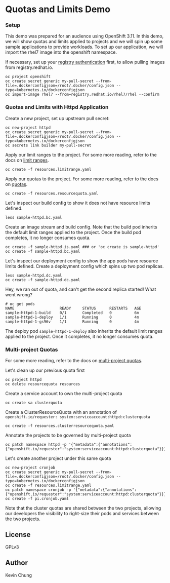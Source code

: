 # Quotas and Limits Demo

### Setup

This demo was prepared for an audience using OpenShift 3.11.  In this demo, we will show quotas and limits applied to projects and we will spin up some sample applications to provide workloads.  To set up our application, we will import the rhel7 image into the openshift namespace.

If necessary, set up your [registry authentication] first, to allow pulling images from registry.redhat.io.

```
oc project openshift
oc create secret generic my-pull-secret --from-file=.dockerconfigjson=/root/.docker/config.json --type=kubernetes.io/dockerconfigjson
oc import-image rhel7 --from=registry.redhat.io/rhel7/rhel --confirm
```

### Quotas and Limits with Httpd Application

Create a new project, set up upstream pull secret:
```
oc new-project httpd
oc create secret generic my-pull-secret --from-file=.dockerconfigjson=/root/.docker/config.json --type=kubernetes.io/dockerconfigjson
oc secrets link builder my-pull-secret
```

Apply our limit ranges to the project.  For some more reading, refer to the docs on [limit ranges].
```
oc create -f resources.limitrange.yaml
```

Apply our quotas to the project.  For some more reading, refer to the docs on [quotas].
```
oc create -f resources.resourcequota.yaml
```

Let's inspect our build config to show it does not have resource limits defined.
```
less sample-httpd.bc.yaml
```

Create an image stream and build config.  Note that the build pod inherits the default limit ranges applied to the project.  Once the build pod completes, it no longer consumes quota.
```
oc create -f sample-httpd.is.yaml ### or 'oc create is sample-httpd'
oc create -f sample-httpd.bc.yaml
```

Let's inspect our deployment config to show the app pods have resource limits defined.  Create a deployment config which spins up two pod replicas.
```
less sample-httpd.dc.yaml
oc create -f sample-httpd.dc.yaml
```

Hey, we ran out of quota, and can't get the second replica started!  What went wrong?
```
# oc get pods
NAME                    READY     STATUS      RESTARTS   AGE
sample-httpd-1-build    0/1       Completed   0          6m
sample-httpd-1-deploy   1/1       Running     0          4m
sample-httpd-1-gs96v    1/1       Running     0          4m
```

The deploy pod `sample-httpd-1-deploy` also inherits the default limit ranges applied to the project.  Once it completes, it no longer consumes quota.

### Multi-project Quotas

For some more reading, refer to the docs on [multi-project quotas].

Let's clean up our previous quota first
```
oc project httpd
oc delete resourcequota resources
```

Create a service account to own the multi-project quota
```
oc create sa clusterquota
```

Create a ClusterResourceQuota with an annotation of `openshift.io/requester: system:serviceaccount:httpd:clusterquota`
```
oc create -f resources.clusterresourcequota.yaml
```

Annotate the projects to be governed by multi-project quota
```
oc patch namespace httpd -p '{"metadata":{"annotations":{"openshift.io/requester":"system:serviceaccount:httpd:clusterquota"}}}'
```

Let's create another project under this same quota
```
oc new-project cronjob
oc create secret generic my-pull-secret --from-file=.dockerconfigjson=/root/.docker/config.json --type=kubernetes.io/dockerconfigjson
oc create -f resources.limitrange.yaml
oc patch namespace cronjob -p '{"metadata":{"annotations":{"openshift.io/requester":"system:serviceaccount:httpd:clusterquota"}}}'
oc create -f pi.cronjob.yaml
```

Note that the cluster quotas are shared between the two projects, allowing our developers the visibility to right-size their pods and services between the two projects.

## License

GPLv3

## Author

Kevin Chung


[registry authentication]: https://access.redhat.com/RegistryAuthentication
[limit ranges]: https://docs.openshift.com/container-platform/3.11/dev_guide/compute_resources.html#dev-limit-ranges
[quotas]: https://docs.openshift.com/container-platform/3.11/dev_guide/compute_resources.html#dev-quotas
[multi-project quotas]: https://docs.openshift.com/container-platform/3.11/admin_guide/multiproject_quota.html
